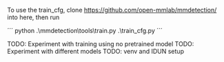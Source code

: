 To use the train_cfg, clone https://github.com/open-mmlab/mmdetection/ into here,
then run 

´´´
python .\mmdetection\tools\train.py .\train_cfg.py
´´´

TODO: Experiment with training using no pretrained model
TODO: Experiment with different models
TODO: venv and IDUN setup